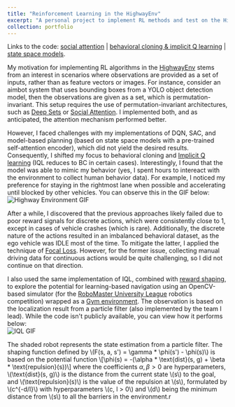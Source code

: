 ```yaml
---
title: "Reinforcement Learning in the HighwayEnv"
excerpt: "A personal project to implement RL methods and test on the HighwayEnv.<br/><img src='/images/highway_env.gif'>"
collection: portfolio
---
```


Links to the code: [social attention](https://github.com/hanyang-hu/social-attention-exp) \| [behavioral cloning & implicit Q learning](https://github.com/hanyang-hu/imitation-learning-exp) \| [state space models](https://github.com/hanyang-hu/ssm-planning-exp).

My motivation for implementing RL algorithms in the [HighwayEnv](https://github.com/Farama-Foundation/HighwayEnv) stems from an interest in scenarios where observations are provided as a set of inputs, rather than as feature vectors or images. For instance, consider an aimbot system that uses bounding boxes from a YOLO object detection model, then the observations are given as a set, which is permutation-invariant. This setup requires the use of permutation-invariant architectures, such as [Deep Sets](https://arxiv.org/abs/1703.06114) or [Social Attention](https://arxiv.org/abs/1911.12250). I implemented both, and as anticipated, the attention mechanism performed better.

However, I faced challenges with my implementations of DQN, SAC, and model-based planning (based on state space models with a pre-trained self-attention encoder), which did not yield the desired results. Consequently, I shifted my focus to behavioral cloning and [Implicit Q learning](https://arxiv.org/abs/2110.06169) (IQL reduces to BC in certain cases). Interestingly, I found that the model was able to mimic my behavior (yes, I spent hours to intereact with the environment to collect human behavior data). For example, I noticed my preference for staying in the rightmost lane when possible and accelerating until blocked by other vehicles. You can observe this in the GIF below: <br/><img src='/images/highway_env.gif' alt="Highway Environment GIF"><br/>

After a while, I discovered that the previous approaches likely failed due to poor reward signals for discrete actions, which were consistently close to 1, except in cases of vehicle crashes (which is rare). Additionally, the discrete nature of the actions resulted in an imbalanced behavioral dataset, as the ego vehicle was IDLE most of the time. To mitigate the latter, I applied the technique of [Focal Loss](https://arxiv.org/abs/1708.02002). However, for the former issue, collecting manual driving data for continuous actions would be quite challenging, so I did not continue on that direction.

I also used the same implementation of IQL, combined with [reward shaping](https://people.eecs.berkeley.edu/~russell/papers/icml99-shaping.pdf), to explore the potential for learning-based navigation using an OpenCV-based simulator (for the [RoboMaster University League](https://www.robomaster.com/en-US/robo/college-league?djifrom=nav) robotics competition) wrapped as a [Gym environment](https://gymnasium.farama.org/). The observation is based on the localization result from a particle filter (also implemented by the team I lead). While the code isn't publicly available, you can view how it performs below:
<br/><img src='./screen_recording_iql.gif' alt="IQL GIF"><br/>

The shaded robot represents the state estimation from a particle filter. The shaping function defined by \\(F(s, a, s') = \gamma * \phi(s') - \phi(s)\\) is based on the potential function
\\[\phi(s) =  -(\alpha * \text{dist}(s, g) + \beta * \text{repulsion}(s))\\]
where the coefficients $\alpha, \beta > 0$ are hyperparameters, \\(\text{dist}(s, g)\\) is the distance from the current state \\(s\\) to the goal, and \\(\text{repulsion}(s)\\) is the value of the repulsion at \\(s\\), formulated by \\(c^{-d/l}\\) with hyperparameters \\(c, l > 0\\) and \\(d\\) being the minimum distance from \\(s\\) to all the barriers in the environment.r